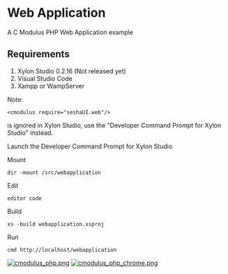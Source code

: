 # Web Application
A C Modulus PHP Web Application example

## Requirements
1. Xylon Studio 0.2.16 (Not released yet)
2. Visual Studio Code
3. Xampp or WampServer

Note: 
```
<cmodulus require="seshaUI.web"/>
``` 
is ignored in Xylon Studio, use the "Developer Command Prompt for Xylon Studio" instead. 

Launch the Developer Command Prompt for Xylon Studio

Mount 
```
dir -mount /src/webapplication
```


Edit
```
editor code
```


Build
```
xs -build webapplication.xsproj
```


Run
```
cmd http://localhost/webapplication
```

[![cmodulus_php.png](https://s26.postimg.org/lg82iub2h/cmodulus_php.png)](https://postimg.org/image/c8fu25405/)
[![cmodulus_php_chrome.png](https://s26.postimg.org/m79zg3s7d/cmodulus_php_chrome.png)](https://postimg.org/image/r5xhumw05/)
